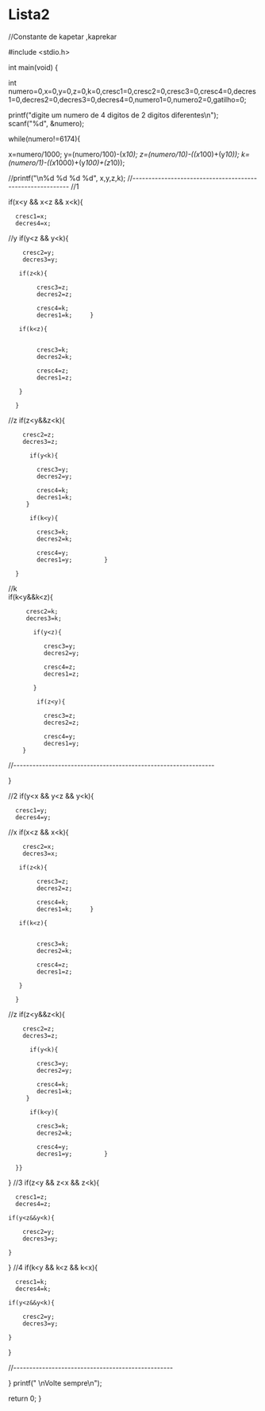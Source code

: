 # Lista2
//Constante de kapetar ,kaprekar

#include <stdio.h>

int main(void) {

int  numero=0,x=0,y=0,z=0,k=0,cresc1=0,cresc2=0,cresc3=0,cresc4=0,decres1=0,decres2=0,decres3=0,decres4=0,numero1=0,numero2=0,gatilho=0;
 
 printf("digite um numero de 4 digitos de 2 digitos diferentes\n");
   scanf("%d", &numero);


 while(numero!=6174){

 
   x=numero/1000;
   y=(numero/100)-(x*10);
   z=(numero/10)-((x*100)+(y*10));
   k=(numero/1)-((x*1000)+(y*100)+(z*10));

   //printf("\n%d %d %d %d", x,y,z,k);
  //----------------------------------------------------------
//1

if(x<y && x<z && x<k){

      cresc1=x;
      decres4=x;
//y
    if(y<z && y<k){

        cresc2=y;
        decres3=y;
   
       if(z<k){

            cresc3=z;
            decres2=z;

            cresc4=k;
            decres1=k;     }

       if(k<z){


            cresc3=k;
            decres2=k;

            cresc4=z;
            decres1=z;

       }

      }
//z
      if(z<y&&z<k){

        cresc2=z;
        decres3=z;

          if(y<k){

            cresc3=y;
            decres2=y;

            cresc4=k;
            decres1=k;
         }

          if(k<y){

            cresc3=k;
            decres2=k;

            cresc4=y;
            decres1=y;         }

      }

//k     
      if(k<y&&k<z){

         cresc2=k;
         decres3=k;

           if(y<z){

              cresc3=y;
              decres2=y;

              cresc4=z;
              decres1=z;             

           }

            if(z<y){

              cresc3=z;
              decres2=z;

              cresc4=y;
              decres1=y;      
        }

//---------------------------------------------------------------


  }
  
//2
if(y<x && y<z && y<k){

      cresc1=y;
      decres4=y;
//x
    if(x<z && x<k){

        cresc2=x;
        decres3=x;
   
       if(z<k){

            cresc3=z;
            decres2=z;

            cresc4=k;
            decres1=k;     }

       if(k<z){


            cresc3=k;
            decres2=k;

            cresc4=z;
            decres1=z;

       }

      }
//z
      if(z<y&&z<k){

        cresc2=z;
        decres3=z;

          if(y<k){

            cresc3=y;
            decres2=y;

            cresc4=k;
            decres1=k;
         }

          if(k<y){

            cresc3=k;
            decres2=k;

            cresc4=y;
            decres1=y;         }

      }}

  }
//3
if(z<y && z<x && z<k){

      cresc1=z;
      decres4=z;

    if(y<z&&y<k){

        cresc2=y;
        decres3=y;

    }

  }
//4
if(k<y && k<z && k<x){

      cresc1=k;
      decres4=k;

    if(y<z&&y<k){

        cresc2=y;
        decres3=y;

    }

  }


//--------------------------------------------------

 }
  printf(" \nVolte sempre\n");

  return 0;
}
